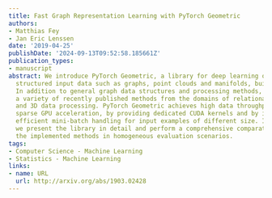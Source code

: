 ```yaml
---
title: Fast Graph Representation Learning with PyTorch Geometric
authors:
- Matthias Fey
- Jan Eric Lenssen
date: '2019-04-25'
publishDate: '2024-09-13T09:52:58.185661Z'
publication_types:
- manuscript
abstract: We introduce PyTorch Geometric, a library for deep learning on irregularly
  structured input data such as graphs, point clouds and manifolds, built upon PyTorch.
  In addition to general graph data structures and processing methods, it contains
  a variety of recently published methods from the domains of relational learning
  and 3D data processing. PyTorch Geometric achieves high data throughput by leveraging
  sparse GPU acceleration, by providing dedicated CUDA kernels and by introducing
  efficient mini-batch handling for input examples of different size. In this work,
  we present the library in detail and perform a comprehensive comparative study of
  the implemented methods in homogeneous evaluation scenarios.
tags:
- Computer Science - Machine Learning
- Statistics - Machine Learning
links:
- name: URL
  url: http://arxiv.org/abs/1903.02428
---
```

